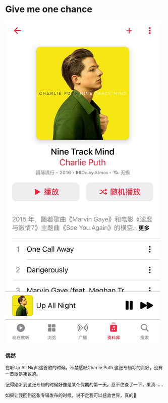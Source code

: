 # Give me one chance

![](src/cd.jpg)

### 偶然

在听Up All Night这首歌的时候，不禁感叹Charlie Puth 这张专辑写的真好，没有一首歌是凑数的。

记得刚听到这张专辑的时候好像是某个假期的第一天，忍不住查了一下，果真......

如果让我回到这张专辑发布的时候，说不定我可以拯救世界，真的👿